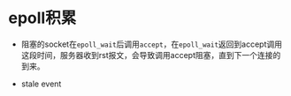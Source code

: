 # epoll积累

* 阻塞的socket在`epoll_wait`后调用`accept`，在`epoll_wait`返回到accept调用这段时间，服务器收到rst报文，会导致调用accept阻塞，直到下一个连接的到来。

* stale event

